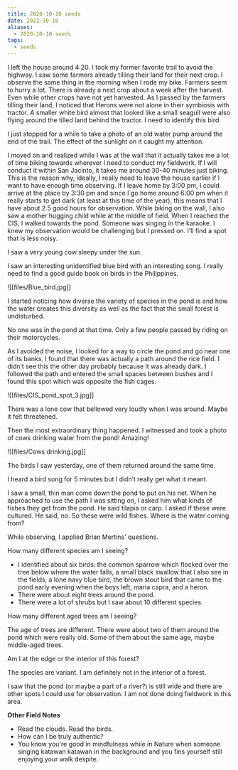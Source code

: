 ```yaml
---
title: 2020-10-10 seeds
date: 2022-10-10
aliases:
  - 2020-10-10 seeds
tags:
  - seeds
---
```

I left the house around 4:20. I took my former favorite trail to avoid the highway. I saw some farmers already tilling their land for their next crop. I observe the same thing in the morning when I rode my bike. Farmers seem to hurry a lot. There is already a next crop about a week after the harvest. Even while other crops have not yet harvested. As I passed by the farmers tilling their land, I noticed that Herons were not alone in their symbiosis with tractor. A smaller white bird almost that looked like a small seagull were also flying around the tilled land behind the tractor. I need to identify this bird.

I just stopped for a while to take a photo of an old water pump around the end of the trail. The effect of the sunlight on it caught my attention.

I moved on and realized while I was at the wall that it actually takes me a lot of time biking towards wherever I need to conduct my fieldwork. If I will conduct it within San Jacinto, it takes me around 30-40 minutes just biking. This is the reason why, ideally, I really need to leave the house earlier if I want to have enough time observing. If I leave home by 3:00 pm, I could arrive at the place by 3:30 pm and since I go home around 6:00 pm when it really starts to get dark (at least at this time of the year), this means that I have about 2.5 good hours for observation. While biking on the wall, I also saw a mother hugging child while at the middle of field. When I reached the CIS, I walked towards the pond. Someone was singing in the karaoke. I knew my observation would be challenging but I pressed on. I’ll find a spot that is less noisy.

I saw a very young cow sleepy under the sun.

I saw an interesting unidentified blue bird with an interesting song. I really need to find a good guide book on birds in the Philippines.

![[files/Blue_bird.jpg]]

I started noticing how diverse the variety of species in the pond is and how the water creates this diversity as well as the fact that the small forest is undisturbed.

No one was in the pond at that time. Only a few people passed by riding on their motorcycles.

As I avoided the noise, I looked for a way to circle the pond and go near one of its banks. I found that there was actually a path around the rice field. I didn’t see this the other day probably because it was already dark. I followed the path and entered the small spaces between bushes and I found this spot which was opposite the fish cages.

![[files/CIS_pond_spot_3.jpg]]

There was a lone cow that bellowed very loudly when I was around. Maybe it felt threatened.

Then the most extraordinary thing happened. I witnessed and took a photo of cows drinking water from the pond! Amazing!

![[files/Cows drinking.jpg]]

The birds I saw yesterday, one of them returned around the same time.

I heard a bird song for 5 minutes but I didn’t really get what it meant.

I saw a small, thin man come down the pond to put on his net. When he approached to use the path I was sitting on, I asked him what kinds of fishes they get from the pond. He said tilapia or carp. I asked if these were cultured. He said, no. So these were wild fishes. Where is the water coming from?

While observing, I applied Brian Mertins' questions.

How many different species am I seeing?

- I identified about six birds: the common sparrow which flocked over the tree below where the water falls, a small black swallow that I also see in the fields, a lone navy blue bird, the brown stout bird that came to the pond early evening when the boys left, maria capra, and a heron.
- There were about eight trees around the pond.
- There were a lot of shrubs but I saw about 10 different species.

How many different aged trees am I seeing?

The age of trees are different. There were about two of them around the pond which were really old. Some of them about the same age, maybe middle-aged trees.

Am I at the edge or the interior of this forest?

The species are variant. I am definitely not in the interior of a forest.

I saw that the pond (or maybe a part of a river?) is still wide and there are other spots I could use for observation. I am not done doing fieldwork in this area.

**Other Field Notes**

- Read the clouds. Read the birds.
- How can I be truly authentic?
- You know you're good in mindfulness while in Nature when someone singing katawan katawan in the background and you fins yourself still enjoying your walk despite.